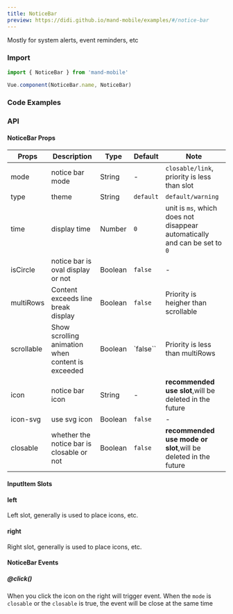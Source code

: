 ```yaml
---
title: NoticeBar
preview: https://didi.github.io/mand-mobile/examples/#/notice-bar
---
```


Mostly for system alerts, event reminders, etc

### Import

```javascript
import { NoticeBar } from 'mand-mobile'

Vue.component(NoticeBar.name, NoticeBar)
```


### Code Examples
<!-- DEMO -->

### API

#### NoticeBar Props
|Props | Description | Type | Default | Note|
|----|-----|------|------|------|
|mode|notice bar mode|String|-|`closable/link`, priority is less than slot|
|type|theme|String|`default`|`default/warning`|
|time|display time|Number|`0`|unit is `ms`, which does not disappear automatically and can be set to `0`|
|isCircle|notice bar is oval display or not|Boolean|`false`|-|
|multiRows|Content exceeds line break display|Boolean|`false`|Priority is heigher than scrollable|
|scrollable|Show scrolling animation when content is exceeded|Boolean|`false``|Priority is less than multiRows|
|icon|notice bar icon|String|-|**recommended use slot**,will be deleted in the future|
|icon-svg|use svg icon|Boolean|`false`|-|
|closable|whether the notice bar is closable or not|Boolean|`false`|**recommended use mode or slot**,will be deleted in the future|

#### InputItem Slots

#### left
Left slot, generally is used to place icons, etc.

#### right
Right slot, generally is used to place icons, etc.

#### NoticeBar Events

##### @click()
When you click the icon on the right will trigger event.
When the `mode` is `closable` or the `closable` is true, the event will be close at the same time
